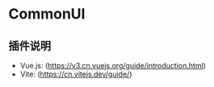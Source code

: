 # CommonUI
## 插件说明
- Vue.js: (https://v3.cn.vuejs.org/guide/introduction.html)
- Vite: (https://cn.vitejs.dev/guide/)
